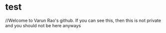 # test
//Welcome to Varun Rao's github. If you can see this, then this is not private and you should not be here anyways
